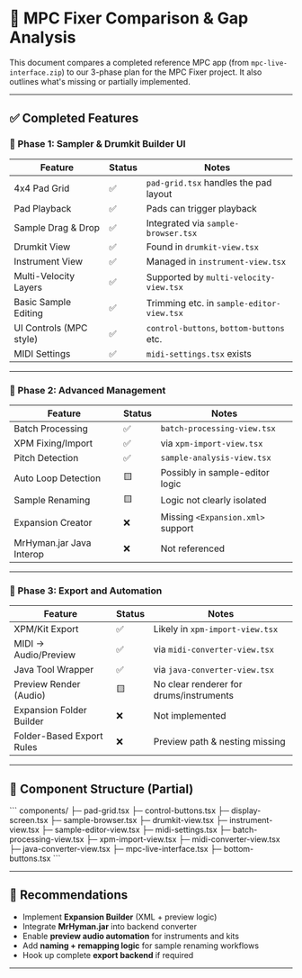 # 🧩 MPC Fixer Comparison & Gap Analysis

This document compares a completed reference MPC app (from `mpc-live-interface.zip`) to our 3-phase plan for the MPC Fixer project. It also outlines what's missing or partially implemented.

---

## ✅ Completed Features

### 🔷 Phase 1: Sampler & Drumkit Builder UI

| Feature | Status | Notes |
|--------|--------|-------|
| 4x4 Pad Grid | ✅ | `pad-grid.tsx` handles the pad layout |
| Pad Playback | ✅ | Pads can trigger playback |
| Sample Drag & Drop | ✅ | Integrated via `sample-browser.tsx` |
| Drumkit View | ✅ | Found in `drumkit-view.tsx` |
| Instrument View | ✅ | Managed in `instrument-view.tsx` |
| Multi-Velocity Layers | ✅ | Supported by `multi-velocity-view.tsx` |
| Basic Sample Editing | ✅ | Trimming etc. in `sample-editor-view.tsx` |
| UI Controls (MPC style) | ✅ | `control-buttons`, `bottom-buttons` etc. |
| MIDI Settings | ✅ | `midi-settings.tsx` exists |

---

### 🔷 Phase 2: Advanced Management

| Feature | Status | Notes |
|--------|--------|-------|
| Batch Processing | ✅ | `batch-processing-view.tsx` |
| XPM Fixing/Import | ✅ | via `xpm-import-view.tsx` |
| Pitch Detection | ✅ | `sample-analysis-view.tsx` |
| Auto Loop Detection | 🟨 | Possibly in sample-editor logic |
| Sample Renaming | 🟨 | Logic not clearly isolated |
| Expansion Creator | ❌ | Missing `<Expansion.xml>` support |
| MrHyman.jar Java Interop | ❌ | Not referenced |

---

### 🔷 Phase 3: Export and Automation

| Feature | Status | Notes |
|--------|--------|-------|
| XPM/Kit Export | ✅ | Likely in `xpm-import-view.tsx` |
| MIDI → Audio/Preview | ✅ | via `midi-converter-view.tsx` |
| Java Tool Wrapper | ✅ | via `java-converter-view.tsx` |
| Preview Render (Audio) | 🟨 | No clear renderer for drums/instruments |
| Expansion Folder Builder | ❌ | Not implemented |
| Folder-Based Export Rules | ❌ | Preview path & nesting missing |

---

## 📂 Component Structure (Partial)

\`\`\`
components/
├─ pad-grid.tsx
├─ control-buttons.tsx
├─ display-screen.tsx
├─ sample-browser.tsx
├─ drumkit-view.tsx
├─ instrument-view.tsx
├─ sample-editor-view.tsx
├─ midi-settings.tsx
├─ batch-processing-view.tsx
├─ xpm-import-view.tsx
├─ midi-converter-view.tsx
├─ java-converter-view.tsx
├─ mpc-live-interface.tsx
├─ bottom-buttons.tsx
\`\`\`

---

## 📌 Recommendations

- Implement **Expansion Builder** (XML + preview logic)
- Integrate **MrHyman.jar** into backend converter
- Enable **preview audio automation** for instruments and kits
- Add **naming + remapping logic** for sample renaming workflows
- Hook up complete **export backend** if required

---
